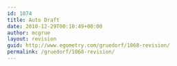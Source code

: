 ```yaml
---
id: 1074
title: Auto Draft
date: 2010-12-29T00:10:49+00:00
author: mcgrue
layout: revision
guid: http://www.egometry.com/gruedorf/1068-revision/
permalink: /gruedorf/1068-revision/
---
```

